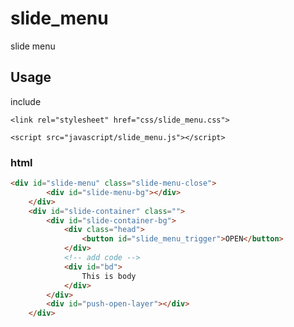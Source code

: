 # slide_menu
slide menu


## Usage

include

`<link rel="stylesheet" href="css/slide_menu.css">`

`<script src="javascript/slide_menu.js"></script>`

### html

```html
<div id="slide-menu" class="slide-menu-close">
        <div id="slide-menu-bg"></div>
    </div>
    <div id="slide-container" class="">
        <div id="slide-container-bg">
            <div class="head">
                <button id="slide_menu_trigger">OPEN</button>
            </div>
            <!-- add code -->
            <div id="bd">
                This is body
            </div>
        </div>
        <div id="push-open-layer"></div>
    </div>
```
